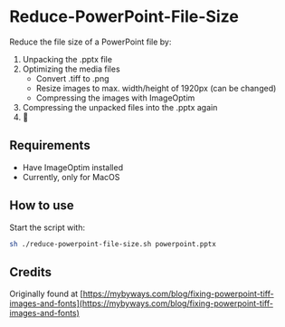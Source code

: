 # Reduce-PowerPoint-File-Size

Reduce the file size of a PowerPoint file by:

1. Unpacking the .pptx file
1. Optimizing the media files
    * Convert .tiff to .png
    * Resize images to max. width/height of 1920px (can be changed)
    * Compressing the images with ImageOptim
1. Compressing the unpacked files into the .pptx again
1. 🎉

## Requirements

* Have ImageOptim installed
* Currently, only for MacOS

## How to use

Start the script with:

```bash
sh ./reduce-powerpoint-file-size.sh powerpoint.pptx
```

## Credits

Originally found at [https://mybyways.com/blog/fixing-powerpoint-tiff-images-and-fonts](https://mybyways.com/blog/fixing-powerpoint-tiff-images-and-fonts)

